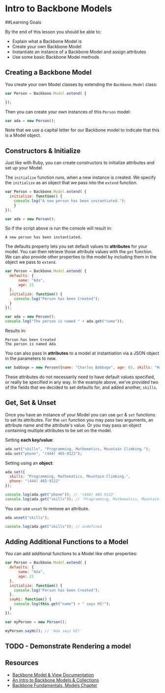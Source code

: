 
# Intro to Backbone Models

##Learning Goals

By the end of this lesson you should be able to:

- Explain what a Backbone Model is
- Create your own Backbone Model
- Instantiate an instance of a Backbone Model and assign attributes
- Use some basic Backbone Model methods

## Creating a Backbone Model

You create your own Model classes by extending the `Backbone.Model` class:

```javascript
var Person = Backbone.Model.extend( {

});
```

Then you can create your own instances of this `Person` model:

```javascript
var ada = new Person();
```

Note that we use a capital letter for our Backbone model to indicate that this is a Model object.

## Constructors & Initialize

Just like with Ruby, you can create constructors to initialize attributes and set up your Model.  

The `initialize` function runs, when a new instance is created. We specify the `initialize` as an object that we pass into the `extend` function.

```javascript
var Person = Backbone.Model.extend( {
  initialize: function() {
    console.log("A new person has been instantiated.");
	}
});

var ada = new Person();
```

So if the script above is run the console will result in:

```console
A new person has been instantiated.
```

The defaults property lets you set default values to **attributes** for your model.  You can then retrieve those attribute values with the `get` function. We can also provide other properties to the model by including them in the object we pass to `extend`.

```javascript
var Person = Backbone.Model.extend( {
  defaults: {
      name: "Ada",
      age: 21
  },
  initialize: function() {
    console.log("Person has been Created");
  }
});

var ada = new Person();
console.log("The person is named " + ada.get("name"));
```

Results in:
```console
Person has been Created
The person is named Ada
```

You can also pass in **attributes** to a model at instantiation via a JSON object in the parameters to new.

```javascript
var babbage = new Person({name: "Charles Babbage", age: 65, skills: "Hardware Design, Mathematics, Flower Arrangement."});
```

These attributes do not necessarily need to have default values specified, or really be specified in any way. In the example above, we've provided two of the fields that we decided to set defaults for, and added another, `skills`.

## Get, Set & Unset

Once you have an instance of your Model you can use `get` & `set` functions to set its attributes. For the `set` function you may pass two arguments, an attribute name and the attribute's value. Or you may pass an object containing multiple attributes to be set on the model.

Setting **each key/value**:
```javascript
ada.set("skills", "Programming, Mathematics, Mountain Climbing.");
ada.set("phone", "(444) 465-9122");
```

Setting using an **object**:
```javascript
ada.set({
  skills: "Programming, Mathematics, Mountain Climbing.",
  phone: "(444) 465-9122"
});
```

```javascript
console.log(ada.get("phone")); // '(444) 465 9122'
console.log(ada.get("skills")); // 'Programming, Mathematics, Mountain Climbing.'
```

You can use `unset` to remove an attribute.
```javascript
ada.unset("skills");

console.log(ada.get("skills")); // undefined
```

## Adding Additional Functions to a Model

You can add additional functions to a Model like other properties:

```javascript
var Person = Backbone.Model.extend( {
  defaults: {
      name: "Ada",
      age: 21
  },
  initialize: function() {
    console.log("Person has been Created");
  },
  sayHi: function() {
    console.log(this.get("name") + " says HI!");
  }
});

var myPerson = new Person();

myPerson.sayHi(); // 'Ada says HI!'
```

## TODO - Demonstrate Rendering a model

## Resources
- [Backbone Model & View Documentation](http://backbonejs.org/#Model-View-separation)
-  [An Intro to Backbone Models & Collections](http://liquidmedia.org/blog/2011/01/backbone-js-part-1/)
-  [Backbone Fundamentals, Models Chapter](https://addyosmani.com/backbone-fundamentals/#models-1)
